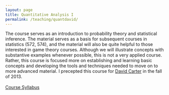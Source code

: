 ```yaml
---
layout: page
title: Quantitative Analysis I
permalink: /teaching/quantdavid/
---
```

The course serves as an introduction to probability theory and
statistical inference. The material serves as a basis for subsequent
courses in statistics (572, 574), and the material will also be quite
helpful to those interested in game theory courses. Although we will
illustrate concepts with substantive examples whenever possible, this
is not a very applied course. Rather, this course is focused more on
establishing and learning basic concepts and developing the tools and
techniques needed to move on to more advanced material. I precepted
this course for [David Carter](https://www.princeton.edu/~dbcarter) in the
fall of 2013.
<br>
<br>
<span style="color: blue"> [Course Syllabus](https://www.dropbox.com/s/aopio4bmhn7jxty/syllabus571_f13.pdf) </span>

